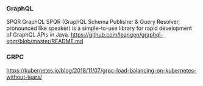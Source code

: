 ### GraphQL ###

SPQR
GraphQL SPQR (GraphQL Schema Publisher & Query Resolver, pronounced like speaker) is a simple-to-use library for rapid development of GraphQL APIs in Java.
https://github.com/leangen/graphql-spqr/blob/master/README.md

### GRPC ###

https://kubernetes.io/blog/2018/11/07/grpc-load-balancing-on-kubernetes-without-tears/
